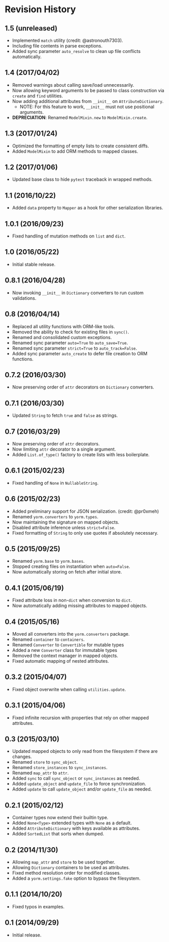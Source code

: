 # Revision History

## 1.5 (unreleased)

- Implemented `match` utility (credit: @astronouth7303).
- Including file contents in parse exceptions.
- Added sync parameter `auto_resolve` to clean up file conflicts automatically.

## 1.4 (2017/04/02)

- Removed warnings about calling save/load unnecessarily.
- Now allowing keyword arguments to be passed to class construction via `create` and `find` utilities.
- Now adding additional attributes from `__init__` on `AttributeDictionary`.
    - NOTE: For this feature to work, `__init__` must not use positional arguments.
- **DEPRECIATION**: Renamed `ModelMixin.new` to `ModelMixin.create`.

## 1.3 (2017/01/24)

- Optimized the formatting of empty lists to create consistent diffs.
- Added `ModelMixin` to add ORM methods to mapped classes.

## 1.2 (2017/01/06)

- Updated base class to hide `pytest` traceback in wrapped methods.

## 1.1 (2016/10/22)

- Added `data` property to `Mapper` as a hook for other serialization libraries.

## 1.0.1 (2016/09/23)

- Fixed handling of mutation methods on `list` and `dict`.

## 1.0 (2016/05/22)

- Initial stable release.

## 0.8.1 (2016/04/28)

- Now invoking `__init__` in `Dictionary` converters to run custom validations.

## 0.8 (2016/04/14)

- Replaced all utility functions with ORM-like tools.
- Removed the ability to check for existing files in `sync()`.
- Renamed and consolidated custom exceptions.
- Renamed sync parameter `auto=True` to `auto_save=True`.
- Renamed sync parameter `strict=True` to `auto_track=False`.
- Added sync parameter `auto_create` to defer file creation to ORM functions.

## 0.7.2 (2016/03/30)

- Now preserving order of `attr` decorators on `Dictionary` converters.

## 0.7.1 (2016/03/30)

- Updated `String` to fetch `true` and `false` as strings.

## 0.7 (2016/03/29)

- Now preserving order of `attr` decorators.
- Now limiting `attr` decorator to a single argument.
- Added `List.of_type()` factory to create lists with less boilerplate.

## 0.6.1 (2015/02/23)

- Fixed handling of `None` in `NullableString`.

## 0.6 (2015/02/23)

- Added preliminary support for JSON serialization. (credit: @pr0xmeh)
- Renamed `yorm.converters` to `yorm.types`.
- Now maintaining the signature on mapped objects.
- Disabled attribute inference unless `strict=False`.
- Fixed formatting of `String` to only use quotes if absolutely necessary.

## 0.5 (2015/09/25)

- Renamed `yorm.base` to `yorm.bases`.
- Stopped creating files on instantiation when `auto=False`.
- Now automatically storing on fetch after initial store.

## 0.4.1 (2015/06/19)

- Fixed attribute loss in non-`dict` when conversion to `dict`.
- Now automatically adding missing attributes to mapped objects.

## 0.4 (2015/05/16)

- Moved all converters into the `yorm.converters` package.
- Renamed `container` to `containers`.
- Renamed `Converter` to `Convertible` for mutable types
- Added a new `Converter` class for immutable types
- Removed the context manager in mapped objects.
- Fixed automatic mapping of nested attributes.

## 0.3.2 (2015/04/07)

- Fixed object overwrite when calling `utilities.update`.

## 0.3.1 (2015/04/06)

- Fixed infinite recursion with properties that rely on other mapped attributes.

## 0.3 (2015/03/10)

- Updated mapped objects to only read from the filesystem if there are changes.
- Renamed `store` to `sync_object`.
- Renamed `store_instances` to `sync_instances`.
- Renamed `map_attr` to `attr`.
- Added `sync` to call `sync_object` or `sync_instances` as needed.
- Added `update_object` and `update_file` to force synchronization.
- Added `update` to call `update_object` and/or `update_file` as needed.

## 0.2.1 (2015/02/12)

- Container types now extend their builtin type.
- Added `None<Type>` extended types with `None` as a default.
- Added `AttributeDictionary` with keys available as attributes.
- Added `SortedList` that sorts when dumped.

## 0.2 (2014/11/30)

- Allowing `map_attr` and `store` to be used together.
- Allowing `Dictionary` containers to be used as attributes.
- Fixed method resolution order for modified classes.
- Added a `yorm.settings.fake` option to bypass the filesystem.

## 0.1.1 (2014/10/20)

- Fixed typos in examples.

## 0.1 (2014/09/29)

 - Initial release.
